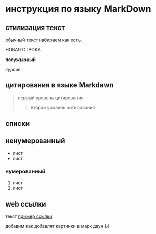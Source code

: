 # инструкция по языку MarkDown

## стилизация текст

обычный текст набираем как есть.

НОВАЯ СТРОКА

**полужырный**

*курсив*

## цитирования в языке Markdawn 
> первый уровень цитирования 
>> второй уровень цитирования 
## списки 
## ненумерованный
* лист 
* лист

### нумерованный 
1. лист
2. лист

## web ссылки 
текст [пример ссылки]("http.example.com" "сплываюшая подсказка")

добавим как добавлят картинки в марк даун
Ы
